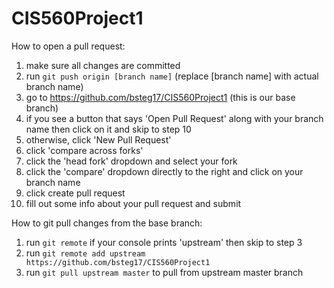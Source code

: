 # CIS560Project1

How to open a pull request:

1. make sure all changes are committed
2. run `git push origin [branch name]` (replace [branch name] with actual branch name)
3. go to https://github.com/bsteg17/CIS560Project1 (this is our base branch)
4. if you see a button that says 'Open Pull Request' along with your branch name then click on it and skip to step 10
5. otherwise, click 'New Pull Request'
6. click 'compare across forks'
7. click the 'head fork' dropdown and select your fork
8. click the 'compare' dropdown directly to the right and click on your branch name
9. click create pull request
10. fill out some info about your pull request and submit

How to git pull changes from the base branch:

1. run `git remote` if your console prints 'upstream' then skip to step 3
2. run `git remote add upstream https://github.com/bsteg17/CIS560Project1`
3. run `git pull upstream master` to pull from upstream master branch
